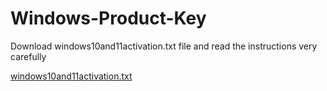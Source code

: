 # Windows-Product-Key


Download windows10and11activation.txt file and read the instructions very carefully

[windows10and11activation.txt](https://github.com/ishahzebali/Windows-Product-Key/files/7093113/windows10and11activation.txt)
